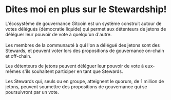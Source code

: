 # Dites moi en plus sur le Stewardship!

L'écosystème de gouvernance Gitcoin est un système construit autour de votes délégués (démocratie liquide) qui permet aux détenteurs de jetons de déléguer leur pouvoir de vote à quelqu'un d'autre.\
\
Les membres de la communauté à qui l'on a délégué des jetons sont des Stewards, et peuvent voter lors des propositions de gouvernance on-chain et off-chain.

Les détenteurs de jetons peuvent déléguer leur pouvoir de vote à eux-mêmes s'ils souhaitent participer en tant que Stewards.

Les Stewards qui, seuls ou en groupe, atteignent le quorum, de 1 million de jetons, peuvent soumettre des propositions de gouvernance qui se poursuivront par un vote.
